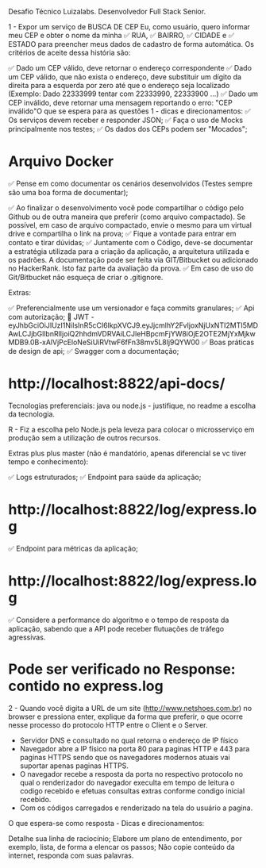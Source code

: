 Desafio Técnico Luizalabs.
Desenvolvedor Full Stack Senior.

1 - Expor um serviço de BUSCA DE CEP
Eu, como usuário, quero informar meu CEP e obter o nome da minha
✅ RUA, 
✅ BAIRRO, 
✅ CIDADE e 
✅ ESTADO 
para preencher meus dados de cadastro de forma automática.
Os critérios de aceite dessa história são:

✅ Dado um CEP válido, deve retornar o endereço correspondente
✅ Dado um CEP válido, que não exista o endereço, deve substituir um dígito da direita para a esquerda por zero até que o endereço seja localizado (Exemplo: Dado 22333999 tentar com 22333990, 22333900 …)
✅ Dado um CEP inválido, deve retornar uma mensagem reportando o erro: "CEP inválido"O que se espera para as questões 1  - dicas e direcionamentos:
✅ Os serviços devem receber e responder JSON;
✅ Faça o uso de Mocks principalmente nos testes;
✅ Os dados dos CEPs podem ser "Mocados";
  # Arquivo Docker

✅ Pense em como documentar os cenários desenvolvidos (Testes sempre são uma boa forma de documentar);

✅ Ao finalizar o desenvolvimento você pode compartilhar o código pelo Github ou de outra maneira que
   preferir (como arquivo compactado). Se possível, em caso de arquivo compactado, envie o mesmo para um virtual drive e compartilha o link na prova;
✅ Fique a vontade para entrar em contato e tirar dúvidas;
✅ Juntamente com o Código, deve-se documentar a estratégia utilizada para a criação da aplicação, a arquitetura utilizada e os padrões. A documentação pode ser feita via GIT/Bitbucket ou adicionado no HackerRank. Isto faz parte da avaliação da prova.
✅ Em caso de uso do Git/Bitbucket não esqueça de criar o .gitignore.


Extras:

✅ Preferencialmente use um versionador e faça commits granulares;
✅ Api com autorização;
🔑 JWT - eyJhbGciOiJIUzI1NiIsInR5cCI6IkpXVCJ9.eyJjcmlhY2FvIjoxNjUxNTI2MTI5MDAwLCJjbGllbnRlIjoiQ2hhdmVDRVAiLCJleHBpcmFjYW8iOjE2OTE2MjYxMjkwMDB9.0B-xAlVjPcEloNeSiUiRVtwF6fFn38mv5L8lj9QYW00
✅ Boas práticas de design de api;
✅ Swagger com a documentação;
  # http://localhost:8822/api-docs/

Tecnologias preferenciais: java ou node.js - justifique, no readme a escolha da tecnologia.

R - Fiz a escolha pelo Node.js pela leveza para colocar o microsserviço em produção sem a utilização de outros recursos.

Extras plus plus master (não é mandatório, apenas diferencial se vc tiver tempo e conhecimento):

✅ Logs estruturados;
✅ Endpoint para saúde da aplicação; 
  # http://localhost:8822/log/express.log

✅ Endpoint para métricas da aplicação; 
  # http://localhost:8822/log/express.log

✅ Considere a performance do algoritmo e o tempo de resposta da aplicação, sabendo que a API  pode receber flutuações de tráfego agressivas. 
  # Pode ser verificado no Response: contido no express.log


2 - Quando você digita a URL de um site (http://www.netshoes.com.br) no browser e pressiona enter, explique da forma que preferir, o que ocorre nesse processo do protocolo HTTP entre o Client e o Server.

- Servidor DNS e consultado no qual retorna o endereço de IP físico
- Navegador abre a IP físico na porta 80 para paginas HTTP e 443 para paginas HTTPS sendo que os navegadores modernos atuais vai
  suportar apenas paginas HTTPS.
- O navegador recebe a resposta da porta no respectivo protocolo no qual o renderizador do navegador execulta em tempo de leitura o codigo recebido e efetuas consultas extras conforme condigo inicial recebido.
- Com os códigos carregados e renderizado na tela do usuário a pagina.


O que espera-se como resposta - Dicas e direcionamentos:

Detalhe sua linha de raciocínio;
Elabore um plano de entendimento, por exemplo, lista, de forma a elencar os passos;
Não copie conteúdo da internet, responda com suas palavras.